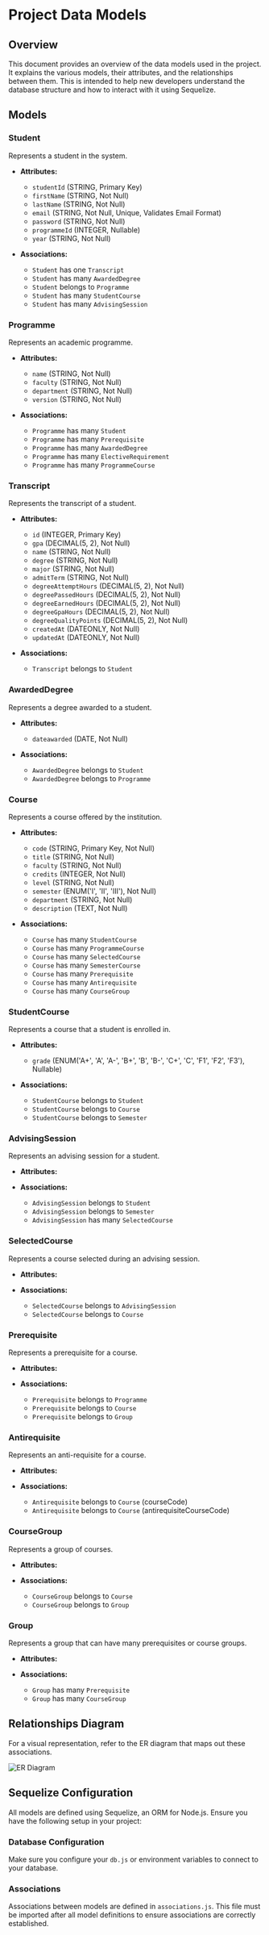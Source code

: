 # Project Data Models

## Overview
This document provides an overview of the data models used in the project. It explains the various models, their attributes, and the relationships between them. This is intended to help new developers understand the database structure and how to interact with it using Sequelize.

## Models

### Student
Represents a student in the system.

- **Attributes:**
  - `studentId` (STRING, Primary Key)
  - `firstName` (STRING, Not Null)
  - `lastName` (STRING, Not Null)
  - `email` (STRING, Not Null, Unique, Validates Email Format)
  - `password` (STRING, Not Null)
  - `programmeId` (INTEGER, Nullable)
  - `year` (STRING, Not Null)

- **Associations:**
  - `Student` has one `Transcript`
  - `Student` has many `AwardedDegree`
  - `Student` belongs to `Programme`
  - `Student` has many `StudentCourse`
  - `Student` has many `AdvisingSession`

### Programme
Represents an academic programme.

- **Attributes:**
  - `name` (STRING, Not Null)
  - `faculty` (STRING, Not Null)
  - `department` (STRING, Not Null)
  - `version` (STRING, Not Null)

- **Associations:**
  - `Programme` has many `Student`
  - `Programme` has many `Prerequisite`
  - `Programme` has many `AwardedDegree`
  - `Programme` has many `ElectiveRequirement`
  - `Programme` has many `ProgrammeCourse`

### Transcript
Represents the transcript of a student.

- **Attributes:**
  - `id` (INTEGER, Primary Key)
  - `gpa` (DECIMAL(5, 2), Not Null)
  - `name` (STRING, Not Null)
  - `degree` (STRING, Not Null)
  - `major` (STRING, Not Null)
  - `admitTerm` (STRING, Not Null)
  - `degreeAttemptHours` (DECIMAL(5, 2), Not Null)
  - `degreePassedHours` (DECIMAL(5, 2), Not Null)
  - `degreeEarnedHours` (DECIMAL(5, 2), Not Null)
  - `degreeGpaHours` (DECIMAL(5, 2), Not Null)
  - `degreeQualityPoints` (DECIMAL(5, 2), Not Null)
  - `createdAt` (DATEONLY, Not Null)
  - `updatedAt` (DATEONLY, Not Null)

- **Associations:**
  - `Transcript` belongs to `Student`

### AwardedDegree
Represents a degree awarded to a student.

- **Attributes:**
  - `dateawarded` (DATE, Not Null)

- **Associations:**
  - `AwardedDegree` belongs to `Student`
  - `AwardedDegree` belongs to `Programme`

### Course
Represents a course offered by the institution.

- **Attributes:**
  - `code` (STRING, Primary Key, Not Null)
  - `title` (STRING, Not Null)
  - `faculty` (STRING, Not Null)
  - `credits` (INTEGER, Not Null)
  - `level` (STRING, Not Null)
  - `semester` (ENUM('I', 'II', 'III'), Not Null)
  - `department` (STRING, Not Null)
  - `description` (TEXT, Not Null)

- **Associations:**
  - `Course` has many `StudentCourse`
  - `Course` has many `ProgrammeCourse`
  - `Course` has many `SelectedCourse`
  - `Course` has many `SemesterCourse`
  - `Course` has many `Prerequisite`
  - `Course` has many `Antirequisite`
  - `Course` has many `CourseGroup`

### StudentCourse
Represents a course that a student is enrolled in.

- **Attributes:**
  - `grade` (ENUM('A+', 'A', 'A-', 'B+', 'B', 'B-', 'C+', 'C', 'F1', 'F2', 'F3'), Nullable)

- **Associations:**
  - `StudentCourse` belongs to `Student`
  - `StudentCourse` belongs to `Course`
  - `StudentCourse` belongs to `Semester`

### AdvisingSession
Represents an advising session for a student.

- **Attributes:**

- **Associations:**
  - `AdvisingSession` belongs to `Student`
  - `AdvisingSession` belongs to `Semester`
  - `AdvisingSession` has many `SelectedCourse`

### SelectedCourse
Represents a course selected during an advising session.

- **Attributes:**

- **Associations:**
  - `SelectedCourse` belongs to `AdvisingSession`
  - `SelectedCourse` belongs to `Course`

### Prerequisite
Represents a prerequisite for a course.

- **Attributes:**

- **Associations:**
  - `Prerequisite` belongs to `Programme`
  - `Prerequisite` belongs to `Course`
  - `Prerequisite` belongs to `Group`

### Antirequisite
Represents an anti-requisite for a course.

- **Attributes:**

- **Associations:**
  - `Antirequisite` belongs to `Course` (courseCode)
  - `Antirequisite` belongs to `Course` (antirequisiteCourseCode)

### CourseGroup
Represents a group of courses.

- **Attributes:**

- **Associations:**
  - `CourseGroup` belongs to `Course`
  - `CourseGroup` belongs to `Group`

### Group
Represents a group that can have many prerequisites or course groups.

- **Attributes:**

- **Associations:**
  - `Group` has many `Prerequisite`
  - `Group` has many `CourseGroup`

## Relationships Diagram
For a visual representation, refer to the ER diagram that maps out these associations.

![ER Diagram](erd_diagram.png)

## Sequelize Configuration
All models are defined using Sequelize, an ORM for Node.js. Ensure you have the following setup in your project:

### Database Configuration
Make sure you configure your `db.js` or environment variables to connect to your database.

### Associations
Associations between models are defined in `associations.js`. This file must be imported after all model definitions to ensure associations are correctly established.
